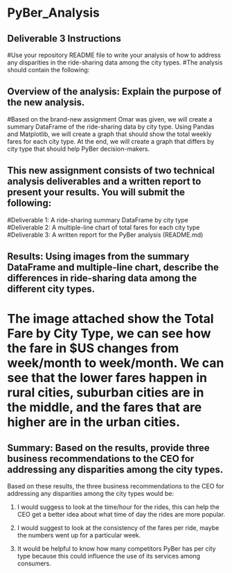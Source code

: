# PyBer_Analysis
## Deliverable 3 Instructions

#Use your repository README file to write your analysis of how to address any disparities in the ride-sharing data among the city types.
#The analysis should contain the following:
## Overview of the analysis: Explain the purpose of the new analysis.
#Based on the brand-new assignment Omar was given, we will create a summary DataFrame of the ride-sharing data by city type. Using Pandas and Matplotlib, we will create a graph that should show the total weekly fares for each city type. At the end, we will create a graph that differs by city type that should help PyBer decision-makers. 

## This new assignment consists of two technical analysis deliverables and a written report to present your results. You will submit the following:
#Deliverable 1: A ride-sharing summary DataFrame by city type
#Deliverable 2: A multiple-line chart of total fares for each city type
#Deliverable 3: A written report for the PyBer analysis (README.md)

## Results: Using images from the summary DataFrame and multiple-line chart, describe the differences in ride-sharing data among the different city types.
# The image attached show the Total Fare by City Type, we can see how the fare in $US changes from week/month to week/month. We can see that the lower fares happen in rural cities, suburban cities are in the middle, and the fares that are higher are in the urban cities. 

## Summary: Based on the results, provide three business recommendations to the CEO for addressing any disparities among the city types.

Based on these results, the three business recommendations to the CEO for addressing any disparities among the city types would be: 

1. I would suggess to look at the time/hour for the rides, this can help the CEO get a better idea about what time of day the rides are more popular. 

2. I would suggest to look at the consistency of the fares per ride, maybe the numbers went up for a particular week. 

3. It would be helpful to know how many competitors PyBer has per city type because this could influence the use of its services among consumers.
